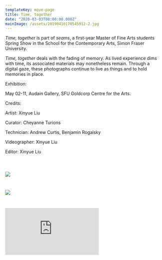```yaml
---
templateKey: move-page
title: Time, together
date: "2020-03-03T08:00:00.000Z"
mainImage: /assets/20190410170545912-2.jpg
---
```



<div class="lines-3"></div>

*Time, together* is part of *seams*, a first-year Master of Fine Arts students Spring Show in the School for the Contemporary Arts, Simon Fraser University.

*Time, together* deals with the fading of memory. As lived experience dims with time, its associated materials may nonetheless remain. Through a digital gaze, these photographs continue to live as things and to hold memories in place.

Exhibition:

May 02-11, Audain Gallery, SFU Goldcorp Centre for the Arts.

Credits:

Artist: Xinyue Liu

Curator: Cheyanne Turions

Technician: Andrew Curtis, Benjamin Rogalsky

Videographer: Xinyue Liu

Editor: Xinyue Liu



<img src="/assets/empty.png" alt="" title="" class="half half-left"></img>

<img src="/assets/window_1.gif" alt="" title="" class="half half-right"></img>

<img src="/assets/cliffers.png" alt="" title="" class="half half-right"></img>

<div class="lines-1"></div>

<div class="lines-5"></div>

<div class="lines-5"></div>

![](/assets/20190410170545912-2.jpg)

<div class="lines-5"></div>

<img src="/assets/window.png" alt="" title="" class=""></img>

<div class="lines-5"></div>

<img src="/assets/window.gif" alt="" title="" class="half"></img>

<div class="lines-5"></div>

![](/assets/shore.png)

<div class="lines-5"></div>

<img src="/assets/empty.png" alt="" title="" class="half half-left"></img>

<img src="/assets/window_2.gif" alt="" title="" class="half half-right"></img>

<div class="lines-6"></div>

<div class="video-container"><iframe src="https://www.youtube.com/embed/laP1drVxdws" class="video" frameborder="0" allow="accelerometer; autoplay; encrypted-media; gyroscope; picture-in-picture" allowfullscreen></iframe></div>

<div class="lines-3"></div>